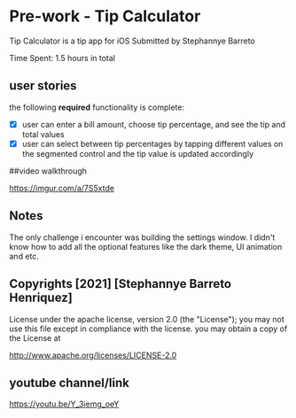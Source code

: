 # Pre-work - Tip Calculator
Tip Calculator is a tip app for iOS
Submitted by Stephannye Barreto

Time Spent: 1.5 hours in total

## user stories 
the following **required** functionality is complete:

* [X] user can enter a bill amount, choose tip percentage, and see the tip and total values
* [X] user can select between tip percentages by tapping different values on the segmented control and the tip value is updated accordingly

##video walkthrough

https://imgur.com/a/7S5xtde

## Notes

The only challenge i encounter was building the settings window. I didn't know how to add all the optional features like the dark theme, UI animation and etc.

## Copyrights [2021] [Stephannye Barreto Henriquez]

License under the apache license, version 2.0 (the "License");
you may not use this file except in compliance with the license.
you may obtain a copy of the License at

http://www.apache.org/licenses/LICENSE-2.0

## youtube channel/link
https://youtu.be/Y_3iemg_oeY
